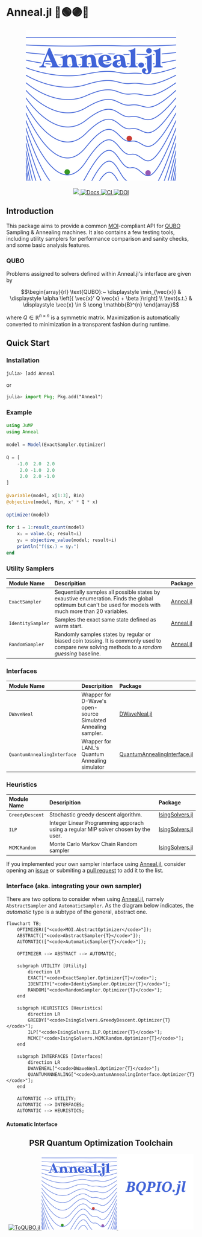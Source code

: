 # Anneal.jl 🔴🟢🟣🔵

<div align="center">
    <a href="/docs/src/assets/">
        <img src="/docs/src/assets/logo.svg" width=400px alt="Anneal.jl" />
    </a>
    <br>
    <br>
    <a href="https://codecov.io/gh/psrenergy/Anneal.jl">
        <img src="https://codecov.io/gh/psrenergy/Anneal.jl/branch/master/graph/badge.svg?token=729WFU0752"/>
    </a>
    <a href="https://psrenergy.github.io/Anneal.jl/dev">
        <img src="https://img.shields.io/badge/docs-dev-blue.svg" alt="Docs">
    </a>
    <a href="https://github.com/psrenergy/Anneal.jl/actions/workflows/ci.yml">
        <img src="https://github.com/psrenergy/Anneal.jl/actions/workflows/ci.yml/badge.svg?branch=master" alt="CI" />
    </a>
    <a href="https://doi.org/10.5281/zenodo.6390515">
        <img src="https://zenodo.org/badge/DOI/10.5281/zenodo.6390515.svg" alt="DOI">
    </a>
</div>

## Introduction
This package aims to provide a common [MOI](https://github.com/jump-dev/MathOptInterface.jl)-compliant API for [QUBO](https://en.wikipedia.org/wiki/Quadratic_unconstrained_binary_optimization) Sampling & Annealing machines. It also contains a few testing tools, including utility samplers for performance comparison and sanity checks, and some basic analysis features.

### QUBO
Problems assigned to solvers defined within Anneal.jl's interface are given by

$$\begin{array}{rl}
\text{QUBO}:~ \displaystyle \min_{\vec{x}} & \displaystyle \alpha \left[{ \vec{x}' Q \vec{x} + \beta }\right] \\
                               \text{s.t.} & \displaystyle \vec{x} \in S \cong \mathbb{B}^{n}
\end{array}$$

where $Q \in \mathbb{R}^{n \times n}$ is a symmetric matrix. Maximization is automatically converted to minimization in a transparent fashion during runtime.

## Quick Start

### Installation
```julia
julia> ]add Anneal
```
or
```julia
julia> import Pkg; Pkg.add("Anneal")
``` 

### Example
```julia
using JuMP
using Anneal

model = Model(ExactSampler.Optimizer)

Q = [
    -1.0  2.0  2.0
     2.0 -1.0  2.0
     2.0  2.0 -1.0
]

@variable(model, x[1:3], Bin)
@objective(model, Min, x' * Q * x)

optimize!(model)

for i = 1:result_count(model)
    xᵢ = value.(x; result=i)
    yᵢ = objective_value(model; result=i)
    println("f($xᵢ) = $yᵢ")
end
```

### Utility Samplers
| Module Name       | Descripition                                 | Package                                             |
| :------ | :----------- | :-------- |
| `ExactSampler`    | Sequentially samples all possible states by exaustive enumeration. Finds the global optimum but can't be used for models with much more than 20 variables. | [Anneal.jl](https://github.com/psrenergy/Anneal.jl) |
| `IdentitySampler` | Samples the exact same state defined as warm start.                                                                                                        | [Anneal.jl](https://github.com/psrenergy/Anneal.jl) |
| `RandomSampler`   | Randomly samples states by regular or biased coin tossing. It is commonly used to compare new solving methods to a _random guessing_ baseline.             | [Anneal.jl](https://github.com/psrenergy/Anneal.jl) |

### Interfaces
| Module Name                 | Descripition                                                                                                                                               | Package                                             |
| :---------------- | :--------------------------------------------------------------------------------------------------------------------------------------------------------- | :-------------------------------------------------- |
| `DWaveNeal`                 | Wrapper for D-Wave's open-source Simulated Annealing sampler. | [DWaveNeal.jl](https://github.com/psrenergy/DWaveNeal.jl) |
| `QuantumAnnealingInterface` | Wrapper for LANL's Quantum Annealing simulator | [QuantumAnnealingInterface.jl](https://github.com/psrenergy/QuantumAnnealingInterface.jl) |

### Heuristics
| Module Name       | Descripition                                                                                                                                               | Package                                             |
| :---------------- | :--------------------------------------------------------------------------------------------------------------------------------------------------------- | :-------------------------------------------------- |
| `GreedyDescent` | Stochastic greedy descent algorithm. | [IsingSolvers.jl](https://github.com/psrenergy/IsingSolvers.jl) |
| `ILP`       | Integer Linear Programming apporach using a regular MIP solver chosen by the user. | [IsingSolvers.jl](https://github.com/psrenergy/IsingSolvers.jl) |
| `MCMCRandom` | Monte Carlo Markov Chain Random sampler |  [IsingSolvers.jl](https://github.com/psrenergy/IsingSolvers.jl) |



If you implemented your own sampler interface using [Anneal.jl](https://github.com/psrenergy/Anneal.jl), consider opening an [issue](https://github.com/psrenergy/Anneal.jl/issues) or submiting a [pull request](https://github.com/psrenergy/Anneal.jl/pulls) to add it to the list.


### Interface (aka. integrating your own sampler)
There are two options to consider when using [Anneal.jl](https://github.com/psrenergy/Anneal.jl), namely `AbstractSampler` and `AutomaticSampler`.
As the diagram below indicates, the _automatic_ type is a subtype of the general, abstract one.

```mermaid
flowchart TB;
    OPTIMIZER(["<code>MOI.AbstractOptimizer</code>"]);
    ABSTRACT(["<code>AbstractSampler{T}</code>"]);
    AUTOMATIC(["<code>AutomaticSampler{T}</code>"]);
    
    OPTIMIZER --> ABSTRACT --> AUTOMATIC;

    subgraph UTILITY [Utility]
        direction LR
        EXACT["<code>ExactSampler.Optimizer{T}</code>"];
        IDENTITY["<code>IdentiySampler.Optimizer{T}</code>"];
        RANDOM["<code>RandomSampler.Optimizer{T}</code>"];
    end
    
    subgraph HEURISTICS [Heuristics]
        direction LR
        GREEDY["<code>IsingSolvers.GreedyDescent.Optimizer{T}</code>"];
        ILP["<code>IsingSolvers.ILP.Optimizer{T}</code>"];
        MCMC["<code>IsingSolvers.MCMCRandom.Optimizer{T}</code>"];
    end
    
    subgraph INTERFACES [Interfaces]
        direction LR
        DWAVENEAL["<code>DWaveNeal.Optimizer{T}</code>"];
        QUANTUMANNEALING["<code>QuantumAnnealingInterface.Optimizer{T}</code>"];
    end
       
    AUTOMATIC --> UTILITY;
    AUTOMATIC --> INTERFACES;
    AUTOMATIC --> HEURISTICS;
```

#### Automatic Interface


<div align="center">
    <h2>PSR Quantum Optimization Toolchain</h2>
    <a href="https://github.com/psrenergy/ToQUBO.jl">
        <img width="200px" src="https://raw.githubusercontent.com/psrenergy/ToQUBO.jl/master/docs/src/assets/logo.svg" alt="ToQUBO.jl" />
    </a>
    <a href="https://github.com/psrenergy/Anneal.jl">
        <img width="200px" src="https://raw.githubusercontent.com/psrenergy/Anneal.jl/master/docs/src/assets/logo.svg" alt="Anneal.jl" />
    </a>
    <a href="https://github.com/psrenergy/QUBOTools.jl">
        <img width="200px" src="https://raw.githubusercontent.com/psrenergy/QUBOTools.jl/master/docs/src/assets/logo.svg" alt="QUBOTools.jl" />
    </a>
</div>
